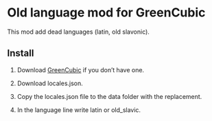 # Old language mod for GreenCubic

This mod add dead languages (latin, old slavonic).

## Install

1. Download [GreenCubic](https://github.com/OlegKuch/GreenCubic) if you don’t have one.

2. Download locales.json.

3. Copy the locales.json file to the data folder with the replacement.

4. In the language line write latin or old_slavic.
